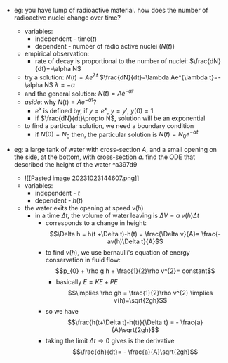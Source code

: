 - eg: you have  lump of radioactive material. how does the number of radioactive nuclei change over time?
	- variables:
		- independent - time($t$)
		- dependent - number of radio active nuclei ($N(t)$)
	- empirical observation:
		- rate of decay is proportional to the number of nuclei: $\frac{dN}{dt}=-\alpha N$
	- try a solution: $N(t)=Ae^{\lambda t}$
			$\frac{dN}{dt}=\lambda Ae^{\lambda t}=-\alpha N$
			$\lambda =-\alpha$
	- and the general solution: $N(t)=Ae^{-\alpha t}$
	- *aside*: why $N(t)=Ae^{-\alpha t}$?
		- $e^x$ is defined by, if $y=e^x$, $y=y'$, $y(0)=1$
		- if $\frac{dN}{dt}\propto N$, solution will be an exponential
	- to find a particular solution, we need a boundary condition
		- if $N(0)=N_0$ then, the particular solution is $N(t)=N_0e^{-\alpha t}$

- eg: a large tank of water with cross-section $A$, and a small opening on the side, at the bottom, with cross-section $a$. find the ODE that described the height of the water ^a397d9
	- ![[Pasted image 20231023144607.png]]
	- variables:
		- independent - $t$
		- dependent - $h(t)$
	- the water exits the opening at speed $v(h)$ 
		- in a time $\Delta t$, the volume of water leaving is $\Delta V = a \;v(h) \Delta t$
			- corresponds to a change in height: $$\Delta h = h(t +\Delta t)-h(t) =  \frac{\Delta v}{A}= \frac{-av(h)\Delta t}{A}$$
			- to find $v(h)$, we use bernaulli's equation of energy conservation in fluid flow: $$p_{0} + \rho g h + \frac{1}{2}\rho v^{2}= constant$$
				- basically $E = KE + PE$
			$$\implies \rho gh = \frac{1}{2}\rho v^{2} \implies v(h)=\sqrt{2gh}$$
			- so we have $$\frac{h(t+\Delta t)-h(t)}{\Delta t} = - \frac{a}{A}\sqrt{2gh}$$
			- taking the limit $\Delta t \to 0$ gives is the derivative $$\frac{dh}{dt}= - \frac{a}{A}\sqrt{2gh}$$
